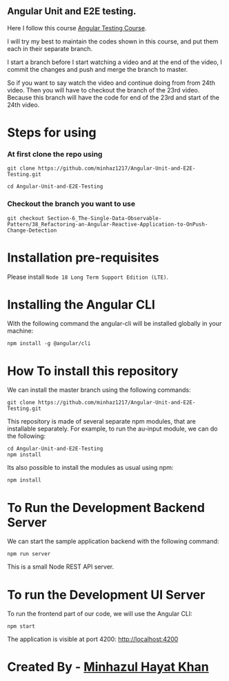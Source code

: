
## Angular Unit and E2E testing.

Here I follow this course [Angular Testing Course](https://angular-university.io/course/angular-testing-course).

I will try my best to maintain the codes shown in this course, and put them each in their separate branch.

I start a branch before I start watching a video and at the end of the video, I commit the changes and push and merge the branch to master.

So if you want to say watch the video and continue doing from from 24th video. 
Then you will have to checkout the branch of the 23rd video. Because this branch will have the code for end of the 23rd and start of the 24th video.

# Steps for using
### At first clone the repo using
```
git clone https://github.com/minhaz1217/Angular-Unit-and-E2E-Testing.git

cd Angular-Unit-and-E2E-Testing
```

### Checkout the branch you want to use
```
git checkout Section-6_The-Single-Data-Observable-Pattern/38_Refactoring-an-Angular-Reactive-Application-to-OnPush-Change-Detection
```

# Installation pre-requisites

Please install `Node 18 Long Term Support Edition (LTE)`.

# Installing the Angular CLI

With the following command the angular-cli will be installed globally in your machine:

    npm install -g @angular/cli 


# How To install this repository

We can install the master branch using the following commands:

    git clone https://github.com/minhaz1217/Angular-Unit-and-E2E-Testing.git
    
This repository is made of several separate npm modules, that are installable separately. For example, to run the au-input module, we can do the following:
    
    cd Angular-Unit-and-E2E-Testing
    npm install

Its also possible to install the modules as usual using npm:

    npm install 

# To Run the Development Backend Server

We can start the sample application backend with the following command:

    npm run server

This is a small Node REST API server.

# To run the Development UI Server

To run the frontend part of our code, we will use the Angular CLI:

    npm start 

The application is visible at port 4200: [http://localhost:4200](http://localhost:4200)




# Created By - [Minhazul Hayat Khan](https://github.com/minhaz1217)